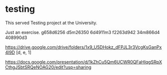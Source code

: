 # testing
This served Testing project at the University.

Just an exercise.
g658d6256 d5m26350 6d4911m3
f2263d942 34m866d4 408990d3

https://drive.google.com/drive/folders/1x9_U5DHokz_dFPJL3r3VcgKsGanPx4l9D [d, e, 1]

https://docs.google.com/presentation/d/1kZhCu5Qm6UCWR0QFaHlqgSRpXCthgJSbtSRQeNOAG20/edit?usp=sharing
